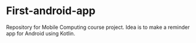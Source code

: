 # First-android-app
Repository for Mobile Computing course project. Idea is to make a reminder app for Android using Kotlin.

